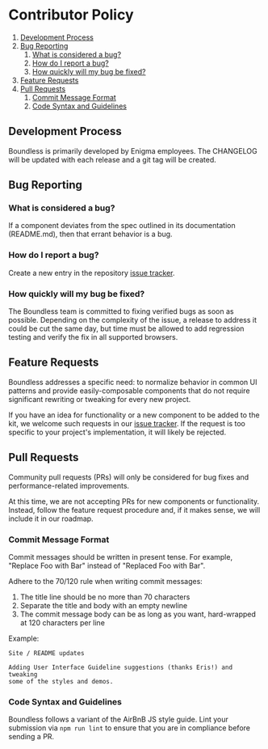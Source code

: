 # Contributor Policy

1. [Development Process](#development-process)
1. [Bug Reporting](#bug-reporting)
    1. [What is considered a bug?](#what-is-considered-a-bug)
    1. [How do I report a bug?](#how-do-i-report-a-bug)
    1. [How quickly will my bug be fixed?](#how-quickly-will-my-bug-be-fixed)
1. [Feature Requests](#feature-requests)
1. [Pull Requests](#pull-requests)
    1. [Commit Message Format](#commit-message-format)
    1. [Code Syntax and Guidelines](#code-syntax-and-guidelines)

## Development Process

Boundless is primarily developed by Enigma employees. The CHANGELOG will be updated with each release and a git tag will be created.

## Bug Reporting
### What is considered a bug?

If a component deviates from the spec outlined in its documentation (README.md), then that errant behavior is a bug.

### How do I report a bug?

Create a new entry in the repository [issue tracker](https://github.com/bibliotech/uikit/issues).

### How quickly will my bug be fixed?

The Boundless team is committed to fixing verified bugs as soon as possible. Depending on the complexity of the issue, a release to address it could be cut the same day, but time must be allowed to add regression testing and verify the fix in all supported browsers.

## Feature Requests

Boundless addresses a specific need: to normalize behavior in common UI patterns and provide easily-composable components that do not require significant rewriting or tweaking for every new project.

If you have an idea for functionality or a new component to be added to the kit, we welcome such requests in our [issue tracker](https://github.com/bibliotech/uikit/issues). If the request is too specific to your project's implementation, it will likely be rejected.

## Pull Requests

Community pull requests (PRs) will only be considered for bug fixes and performance-related improvements.

At this time, we are not accepting PRs for new components or functionality. Instead, follow the feature request procedure and, if it makes sense, we will include it in our roadmap.

### Commit Message Format

Commit messages should be written in present tense. For example, "Replace Foo with Bar" instead of "Replaced Foo with Bar".

Adhere to the 70/120 rule when writing commit messages:

1. The title line should be no more than 70 characters
1. Separate the title and body with an empty newline
1. The commit message body can be as long as you want, hard-wrapped at 120 characters per line

Example:

```text
Site / README updates

Adding User Interface Guideline suggestions (thanks Eris!) and tweaking
some of the styles and demos.
```

### Code Syntax and Guidelines

Boundless follows a variant of the AirBnB JS style guide. Lint your submission via `npm run lint` to ensure that you are in compliance before sending a PR.
